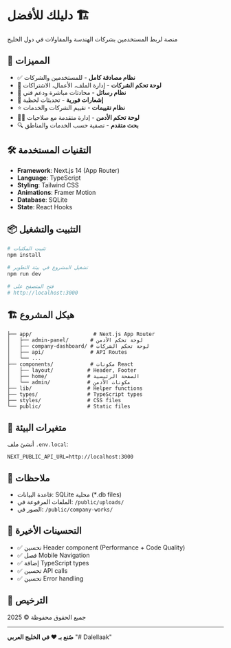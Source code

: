# دليلك للأفضل 🏗️

منصة لربط المستخدمين بشركات الهندسة والمقاولات في دول الخليج

## 🚀 المميزات

- ✅ **نظام مصادقة كامل** - للمستخدمين والشركات
- 🏢 **لوحة تحكم الشركات** - إدارة الملف، الأعمال، الاشتراكات
- 💬 **نظام رسائل** - محادثات مباشرة ودعم فني
- 🔔 **إشعارات فورية** - تحديثات لحظية
- ⭐ **نظام تقييمات** - تقييم الشركات والخدمات
- 👨‍💼 **لوحة تحكم الأدمن** - إدارة متقدمة مع صلاحيات
- 🔍 **بحث متقدم** - تصفية حسب الخدمات والمناطق

## 🛠️ التقنيات المستخدمة

- **Framework**: Next.js 14 (App Router)
- **Language**: TypeScript
- **Styling**: Tailwind CSS
- **Animations**: Framer Motion
- **Database**: SQLite
- **State**: React Hooks

## 📦 التثبيت والتشغيل

```bash
# تثبيت المكتبات
npm install

# تشغيل المشروع في بيئة التطوير
npm run dev

# فتح المتصفح على
# http://localhost:3000
```

## 🏗️ هيكل المشروع

```
├── app/                    # Next.js App Router
│   ├── admin-panel/       # لوحة تحكم الأدمن
│   ├── company-dashboard/ # لوحة تحكم الشركات
│   ├── api/               # API Routes
│   └── ...
├── components/            # مكونات React
│   ├── layout/           # Header, Footer
│   ├── home/             # الصفحة الرئيسية
│   └── admin/            # مكونات الأدمن
├── lib/                  # Helper functions
├── types/                # TypeScript types
├── styles/               # CSS files
└── public/               # Static files
```

## 🔐 متغيرات البيئة

أنشئ ملف `.env.local`:

```env
NEXT_PUBLIC_API_URL=http://localhost:3000
```

## 📝 ملاحظات

- قاعدة البيانات: SQLite محلية (*.db files)
- الملفات المرفوعة في: `/public/uploads/`
- الصور في: `/public/company-works/`

## 🎨 التحسينات الأخيرة

- ✅ تحسين Header component (Performance + Code Quality)
- ✅ فصل Mobile Navigation
- ✅ إضافة TypeScript types
- ✅ تحسين API calls
- ✅ تحسين Error handling

## 📄 الترخيص

جميع الحقوق محفوظة © 2025

---

**صُنع بـ ❤️ في الخليج العربي**
"# Dalellaak" 

